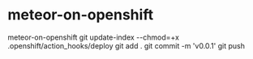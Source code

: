 # meteor-on-openshift
meteor-on-openshift
git update-index --chmod=+x .openshift/action_hooks/deploy
git add .
git commit -m 'v0.0.1'
git push

